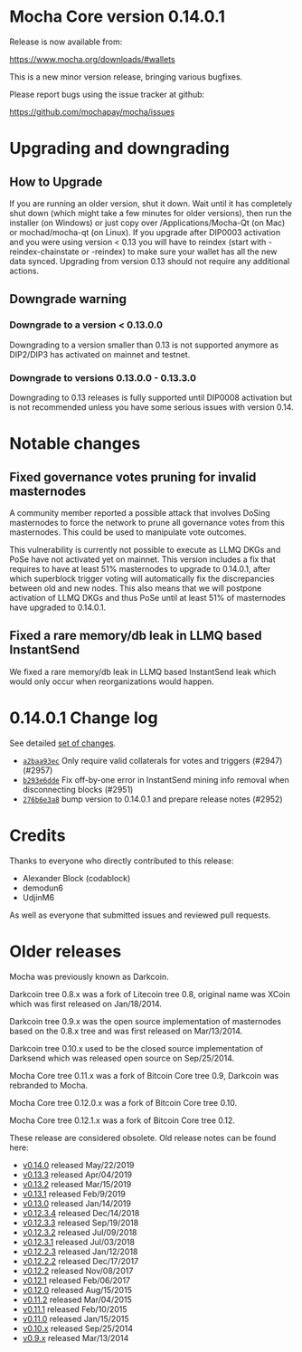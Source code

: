 Mocha Core version 0.14.0.1
==========================

Release is now available from:

  <https://www.mocha.org/downloads/#wallets>

This is a new minor version release, bringing various bugfixes.

Please report bugs using the issue tracker at github:

  <https://github.com/mochapay/mocha/issues>


Upgrading and downgrading
=========================

How to Upgrade
--------------

If you are running an older version, shut it down. Wait until it has completely
shut down (which might take a few minutes for older versions), then run the
installer (on Windows) or just copy over /Applications/Mocha-Qt (on Mac) or
mochad/mocha-qt (on Linux). If you upgrade after DIP0003 activation and you were
using version < 0.13 you will have to reindex (start with -reindex-chainstate
or -reindex) to make sure your wallet has all the new data synced. Upgrading from
version 0.13 should not require any additional actions.

Downgrade warning
-----------------

### Downgrade to a version < 0.13.0.0

Downgrading to a version smaller than 0.13 is not supported anymore as DIP2/DIP3 has
activated on mainnet and testnet.

### Downgrade to versions 0.13.0.0 - 0.13.3.0

Downgrading to 0.13 releases is fully supported until DIP0008 activation but is not
recommended unless you have some serious issues with version 0.14.

Notable changes
===============

Fixed governance votes pruning for invalid masternodes 
------------------------------------------------------
A community member reported a possible attack that involves DoSing masternodes to force the network
to prune all governance votes from this masternodes. This could be used to manipulate vote outcomes.

This vulnerability is currently not possible to execute as LLMQ DKGs and PoSe have not activated yet on
mainnet. This version includes a fix that requires to have at least 51% masternodes to upgrade to
0.14.0.1, after which superblock trigger voting will automatically fix the discrepancies between
old and new nodes. This also means that we will postpone activation of LLMQ DKGs and thus PoSe until
at least 51% of masternodes have upgraded to 0.14.0.1.

Fixed a rare memory/db leak in LLMQ based InstantSend
-----------------------------------------------------
We fixed a rare memory/db leak in LLMQ based InstantSend leak which would only occur when reorganizations
would happen.

0.14.0.1 Change log
===================

See detailed [set of changes](https://github.com/mochapay/mocha/compare/v0.14.0.0...mochapay:v0.14.0.1).

- [`a2baa93ec`](https://github.com/mochapay/mocha/commit/a2baa93ec) Only require valid collaterals for votes and triggers (#2947) (#2957)
- [`b293e6dde`](https://github.com/mochapay/mocha/commit/b293e6dde) Fix off-by-one error in InstantSend mining info removal when disconnecting blocks (#2951)
- [`276b6e3a8`](https://github.com/mochapay/mocha/commit/276b6e3a8) bump version to 0.14.0.1 and prepare release notes (#2952)

Credits
=======

Thanks to everyone who directly contributed to this release:

- Alexander Block (codablock)
- demodun6
- UdjinM6

As well as everyone that submitted issues and reviewed pull requests.

Older releases
==============

Mocha was previously known as Darkcoin.

Darkcoin tree 0.8.x was a fork of Litecoin tree 0.8, original name was XCoin
which was first released on Jan/18/2014.

Darkcoin tree 0.9.x was the open source implementation of masternodes based on
the 0.8.x tree and was first released on Mar/13/2014.

Darkcoin tree 0.10.x used to be the closed source implementation of Darksend
which was released open source on Sep/25/2014.

Mocha Core tree 0.11.x was a fork of Bitcoin Core tree 0.9,
Darkcoin was rebranded to Mocha.

Mocha Core tree 0.12.0.x was a fork of Bitcoin Core tree 0.10.

Mocha Core tree 0.12.1.x was a fork of Bitcoin Core tree 0.12.

These release are considered obsolete. Old release notes can be found here:

- [v0.14.0](https://github.com/mochapay/mocha/blob/master/doc/release-notes/mocha/release-notes-0.14.0.md) released May/22/2019
- [v0.13.3](https://github.com/mochapay/mocha/blob/master/doc/release-notes/mocha/release-notes-0.13.3.md) released Apr/04/2019
- [v0.13.2](https://github.com/mochapay/mocha/blob/master/doc/release-notes/mocha/release-notes-0.13.2.md) released Mar/15/2019
- [v0.13.1](https://github.com/mochapay/mocha/blob/master/doc/release-notes/mocha/release-notes-0.13.1.md) released Feb/9/2019
- [v0.13.0](https://github.com/mochapay/mocha/blob/master/doc/release-notes/mocha/release-notes-0.13.0.md) released Jan/14/2019
- [v0.12.3.4](https://github.com/mochapay/mocha/blob/master/doc/release-notes/mocha/release-notes-0.12.3.4.md) released Dec/14/2018
- [v0.12.3.3](https://github.com/mochapay/mocha/blob/master/doc/release-notes/mocha/release-notes-0.12.3.3.md) released Sep/19/2018
- [v0.12.3.2](https://github.com/mochapay/mocha/blob/master/doc/release-notes/mocha/release-notes-0.12.3.2.md) released Jul/09/2018
- [v0.12.3.1](https://github.com/mochapay/mocha/blob/master/doc/release-notes/mocha/release-notes-0.12.3.1.md) released Jul/03/2018
- [v0.12.2.3](https://github.com/mochapay/mocha/blob/master/doc/release-notes/mocha/release-notes-0.12.2.3.md) released Jan/12/2018
- [v0.12.2.2](https://github.com/mochapay/mocha/blob/master/doc/release-notes/mocha/release-notes-0.12.2.2.md) released Dec/17/2017
- [v0.12.2](https://github.com/mochapay/mocha/blob/master/doc/release-notes/mocha/release-notes-0.12.2.md) released Nov/08/2017
- [v0.12.1](https://github.com/mochapay/mocha/blob/master/doc/release-notes/mocha/release-notes-0.12.1.md) released Feb/06/2017
- [v0.12.0](https://github.com/mochapay/mocha/blob/master/doc/release-notes/mocha/release-notes-0.12.0.md) released Aug/15/2015
- [v0.11.2](https://github.com/mochapay/mocha/blob/master/doc/release-notes/mocha/release-notes-0.11.2.md) released Mar/04/2015
- [v0.11.1](https://github.com/mochapay/mocha/blob/master/doc/release-notes/mocha/release-notes-0.11.1.md) released Feb/10/2015
- [v0.11.0](https://github.com/mochapay/mocha/blob/master/doc/release-notes/mocha/release-notes-0.11.0.md) released Jan/15/2015
- [v0.10.x](https://github.com/mochapay/mocha/blob/master/doc/release-notes/mocha/release-notes-0.10.0.md) released Sep/25/2014
- [v0.9.x](https://github.com/mochapay/mocha/blob/master/doc/release-notes/mocha/release-notes-0.9.0.md) released Mar/13/2014

